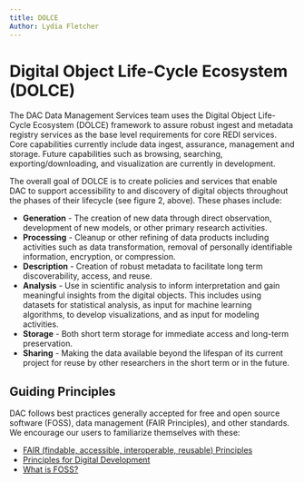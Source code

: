 ```yaml
---
title: DOLCE
Author: Lydia Fletcher
---
```


# Digital Object Life-Cycle Ecosystem (DOLCE)

The DAC Data Management Services team uses the Digital Object Life-Cycle Ecosystem (DOLCE) framework to assure robust ingest and metadata registry services as the base level requirements for core REDI services. Core capabilities currently include data ingest, assurance, management and storage. Future capabilities such as browsing, searching, exporting/downloading, and visualization are currently in development.

The overall goal of DOLCE is to create policies and services that enable DAC to support accessibility to and discovery of digital objects throughout the phases of their lifecycle (see figure 2, above). These phases include:

- **Generation** - The creation of new data through direct observation, development of new models, or other primary research activities.
- **Processing** - Cleanup or other refining of data products including activities such as data transformation, removal of personally identifiable information, encryption, or compression.
- **Description** - Creation of robust metadata to facilitate long term discoverability, access, and reuse.
- **Analysis** - Use in scientific analysis to inform interpretation and gain meaningful insights from the digital objects. This includes using datasets for statistical analysis, as input for machine learning algorithms, to develop visualizations, and as input for modeling activities.
- **Storage** - Both short term storage for immediate access and long-term preservation.
- **Sharing** - Making the data available beyond the lifespan of its current project for reuse by other researchers in the short term or in the future.

## Guiding Principles

DAC follows best practices generally accepted for free and open source software (FOSS), data management (FAIR Principles), and other standards. We encourage our users to familiarize themselves with these:

- [FAIR (findable, accessible, interoperable, reusable) Principles](https://www.go-fair.org/fair-principles/)
- [Principles for Digital Development](https://digitalprinciples.org/principle/use-open-standards-open-data-open-source-and-open-innovation/) 
- [What is FOSS?](https://itsfoss.com/what-is-foss/)
